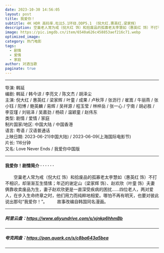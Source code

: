 ```yaml
---
date: 2023-10-30 14:56:05
layout: post
title: 我爱你！
subtitle: 4K HDR 高码率.杜比5.1环绕.DDP5.1 （倪大红.惠英红.梁家辉）
description: 空巢老人常为戒（倪大红 饰）和拾废品的孤寡老太李慧如（惠英红 饰）不打不相识，却渐渐互生情愫；年迈的谢定山（梁家辉 饰）、赵欢欣（叶童 饰）夫妻俩靠收卖废品为生，妻子赵欢欣更是一直深受疾病的困扰……四位老人...
image: https://pic.imgdb.cn/item/6540a626c458853aef216c71.webp
optimized_image: 
category: 热门电影
tags:
  - 剧情
  - 爱情
  - 家庭
author: 对酒当歌
paginate: true
---
```


---

导演: 韩延  
编剧: 韩延 / 韩今谅 / 李亮文 / 陈文杰 / 胡泽尘  
主演: 倪大红 / 惠英红 / 梁家辉 / 叶童 / 成果 / 卢秋萍 / 张沥行 / 崔嵩 / 牛丽燕 / 张小钰 / 阳博 / 鲍英麟 / 易辉 / 吴祥源 / 程玉莹 / 林梓岳 / 张一心 / 宁南 / 胡必胜 / 李亚瑾 / 刘铭泽 / 吴嘉劲 / 杨硕 / 温颖童 / 赵伟东  
类型: 剧情 / 爱情 / 家庭  
制片国家/地区: 中国大陆 / 中国香港  
语言: 粤语 / 汉语普通话  
上映日期: 2023-06-21(中国大陆) / 2023-06-09(上海国际电影节)  
片长: 116分钟  
又名: Love Never Ends / 我爱你中国版  

---

#### 我爱你！剧情简介 · · · · · ·

　　空巢老人常为戒（倪大红 饰）和拾废品的孤寡老太李慧如（惠英红 饰）不打不相识，却渐渐互生情愫；年迈的谢定山（梁家辉 饰）、赵欢欣（叶童 饰）夫妻俩靠收卖废品为生，妻子赵欢欣更是一直深受疾病的困扰……四位老人，两对爱人，在步入生命终章之时，他们用力而纯粹地相爱。哪怕不再有明天，也要对彼此说出那句“我爱你！”。
　　故事改编自韩国同名漫画。

---

##### 阿里云盘：<https://www.aliyundrive.com/s/xjnkp6hhmBb>

---

##### 夸克网盘：<https://pan.quark.cn/s/c8ba643a5bea>

---

